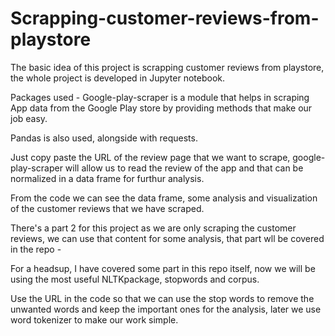 # Scrapping-customer-reviews-from-playstore

The basic idea of this project is scrapping customer reviews from playstore, the whole project is developed in Jupyter notebook.

Packages used - Google-play-scraper is a module that helps in scraping App data from the Google Play store by providing methods that make our job easy.

Pandas is also used, alongside with requests.

Just copy paste the URL of the review page that we want to scrape, google-play-scraper will allow us to read the review of the app and that can be normalized in a data frame for furthur analysis.

From the code we can see the data frame, some analysis and visualization of the customer reviews that we have scraped.

There's a part 2 for this project as we are only scraping the customer reviews, we can use that content for some analysis, that part wll be covered in the repo - 

For a headsup, I have covered some part in this repo itself, now we will be using the most useful NLTKpackage, stopwords and corpus.

Use the URL in the code so that we can use the stop words to remove the unwanted words and keep the important ones for the analysis, later we use word tokenizer to make our work simple.

